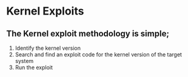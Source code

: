 # Kernel Exploits 

## The Kernel exploit methodology is simple;

   1. Identify the kernel version
   2. Search and find an exploit code for the kernel version of the target system
   3. Run the exploit 

